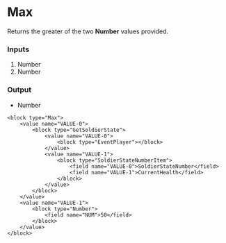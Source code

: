# Max

Returns the greater of the two **Number** values provided.

### Inputs

1. Number
2. Number

### Output

-   Number

```blockly
<block type="Max">
    <value name="VALUE-0">
        <block type="GetSoldierState">
            <value name="VALUE-0">
                <block type="EventPlayer"></block>
            </value>
            <value name="VALUE-1">
                <block type="SoldierStateNumberItem">
                    <field name="VALUE-0">SoldierStateNumber</field>
                    <field name="VALUE-1">CurrentHealth</field>
                </block>
            </value>
        </block>
    </value>
    <value name="VALUE-1">
        <block type="Number">
            <field name="NUM">50</field>
        </block>
    </value>
</block>
```

